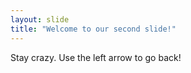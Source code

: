 ```yaml
---
layout: slide
title: "Welcome to our second slide!"
---
```

Stay crazy.
Use the left arrow to go back!

